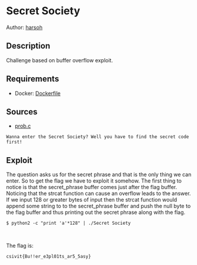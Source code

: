 # Secret Society

Author: [harsoh](https://github.com/harsoh)

## Description

Challenge based on buffer overflow exploit.

## Requirements

- Docker: [Dockerfile](./Dockerfile)

## Sources

- [prob.c](./prob.c)

```
Wanna enter the Secret Society? Well you have to find the secret code first!

```

## Exploit

The question asks us for the secret phrase and that is the only thing we can enter. So to get the flag we have
to exploit it somehow. The first thing to notice is that the secret_phrase buffer comes just after the flag buffer.
Noticing that the strcat function can cause an overflow leads to the answer. If we input 128 or greater bytes of 
input then the strcat function would append some string to to the secret_phrase buffer and push the null byte to the flag 
buffer and thus printing out the secret phrase along with the flag.

```
$ python2 -c "print 'a'*128" | ./Secret Society
```

<br /> 

The flag is:

```
csivit{Bu!!er_e3pl01ts_ar5_5asy}
```
